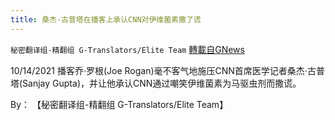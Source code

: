 ```yaml
---
title: 桑杰·古普塔在播客上承认CNN对伊维菌素撒了谎
---
```

`秘密翻译组-精翻组 G-Translators/Elite Team` [轉載自GNews](https://gnews.org/zh-hans/1596731/)

10/14/2021 播客乔·罗根(Joe Rogan)毫不客气地施压CNN首席医学记者桑杰·古普塔(Sanjay Gupta)，并让他承认CNN通过嘲笑伊维菌素为马驱虫剂而撒谎。

By： 【秘密翻译组-精翻组 G-Translators/Elite Team】
